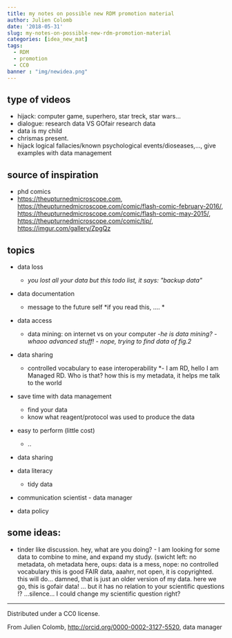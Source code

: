 ```yaml
---
title: my notes on possible new RDM promotion material
author: Julien Colomb
date: '2018-05-31'
slug: my-notes-on-possible-new-rdm-promotion-material
categories: [idea_new_mat]
tags:
  - RDM
  - promotion
  - CC0
banner : "img/newidea.png"
---
```


## type of videos

- hijack: computer game, superhero, star treck, star wars... 
- dialogue: research data VS GOfair research data
- data is my child
- chrismas present.
- hijack logical fallacies/known psychological events/dioseases,..., give examples with data management

## source of inspiration

- phd comics
- https://theupturnedmicroscope.com, https://theupturnedmicroscope.com/comic/flash-comic-february-2016/,
https://theupturnedmicroscope.com/comic/flash-comic-may-2015/,
https://theupturnedmicroscope.com/comic/tip/,
https://imgur.com/gallery/ZpgQz

## topics

- data loss
    - *you lost all your data but this todo list, it says: "backup data"*

- data documentation  
    - message to the future self *if you read this, .... *
 

- data access
    - data mining: on internet vs on your computer *-he is data mining?  -whaoo advanced stuff! - nope, trying to find data of fig.2* 

- data sharing
    - controlled vocabulary to ease interoperability *- I am RD, hello I am Managed RD. Who is that? how this is my metadata, it helps me talk to the world

- save time with data management
    - find your data
    - know what reagent/protocol was used to produce the data
    
- easy to perform (little cost)    
    - ..

- data sharing

- data literacy
    - tidy data

- communication scientist - data manager

- data policy

## some ideas:

- tinder like discussion. 
    hey, what are you doing? - I am looking for some data to combine to mine, and expand      my study. 
    (swicht left: no metadata, oh metadata here,
    oups: data is a mess,
    nope: no controlled vocabulary
    this is good FAIR data, aaahrr, not open, it is copyrighted.
    this will do... damned, that is just an older version of my data.
    here we go, this is gofair data!
    ... but it has no relation to your scientific questions !?
     ...silence... I could change my scientific question right?
     
---


Distributed under a CC0 license.

From Julien Colomb,
http://orcid.org/0000-0002-3127-5520,
data manager   
     
